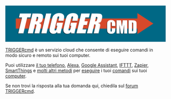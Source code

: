 [![TRIGGERcmd.com](/images/logo.jpg)](https://www.triggercmd.com)

[TRIGGERcmd](https://www.triggercmd.com) è un servizio cloud che consente di eseguire comandi in modo sicuro e remoto sui tuoi computer.

Puoi utilizzare [il tuo telefono](https://app.triggercmd.com), [Alexa](./Alexa.md), [Google Assistant](./SmartHomeGoogle.md), [IFTTT](./IFTTT.md), [Zapier](./Zapier.md), [SmartThings](./SmartThings.md) e [molti altri metodi](https://www.triggercmd.com/forum/topic/30/list-of-ways-to-trigger-your-commands) per [eseguire](./TriggerCommands.md) i tuoi [comandi](./Commands.md) sui tuoi [computer](./Computers.md).

Se non trovi la risposta alla tua domanda qui, chiedila sul [forum TRIGGERcmd](https://www.triggercmd.com/forum/category/5/instructions).
